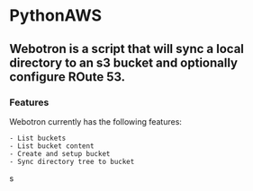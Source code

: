 # PythonAWS

## Webotron is a script that will sync a local directory to an s3 bucket and optionally configure ROute 53.

### Features

Webotron currently has the following features:

	- List buckets
	- List bucket content
	- Create and setup bucket
	- Sync directory tree to bucket
s
